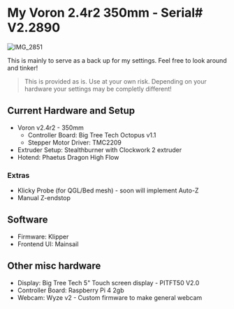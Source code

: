 
# My Voron 2.4r2 350mm - Serial# V2.2890

![IMG_2851](https://user-images.githubusercontent.com/479514/159172328-31587f75-b875-477f-be04-070ab2daeab7.jpg)

This is mainly to serve as a back up for my settings. Feel free to look around and tinker!

> This is provided as is. Use at your own risk. Depending on your hardware your settings may be completly different!

## Current Hardware and Setup
* Voron v2.4r2 - 350mm
  * Controller Board: Big Tree Tech Octopus v1.1
  * Stepper Motor Driver: TMC2209
* Extruder Setup: Stealthburner with Clockwork 2 extruder
* Hotend: Phaetus Dragon High Flow
### Extras
* Klicky Probe (for QGL/Bed mesh) - soon will implement Auto-Z
* Manual Z-endstop

## Software
* Firmware: Klipper
* Frontend UI: Mainsail

## Other misc hardware
* Display: Big Tree Tech 5" Touch screen display - PITFT50 V2.0
* Controller Board: Raspberry Pi 4 2gb 
* Webcam: Wyze v2 - Custom firmware to make general webcam

